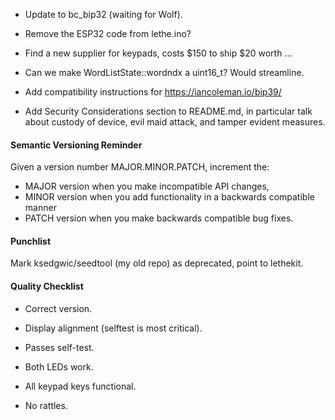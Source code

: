 * Update to bc_bip32 (waiting for Wolf).

* Remove the ESP32 code from lethe.ino?

* Find a new supplier for keypads, costs $150 to ship $20 worth ...

* Can we make WordListState::wordndx a uint16_t? Would streamline.

* Add compatibility instructions for https://iancoleman.io/bip39/

* Add Security Considerations section to README.md, in particular talk
  about custody of device, evil maid attack, and tamper evident
  measures.

#### Semantic Versioning Reminder

Given a version number MAJOR.MINOR.PATCH, increment the:
* MAJOR version when you make incompatible API changes,
* MINOR version when you add functionality in a backwards compatible manner
* PATCH version when you make backwards compatible bug fixes.

#### Punchlist

Mark ksedgwic/seedtool (my old repo) as deprecated, point to lethekit.

#### Quality Checklist

* Correct version.

* Display alignment (selftest is most critical).

* Passes self-test.

* Both LEDs work.

* All keypad keys functional.

* No rattles.
